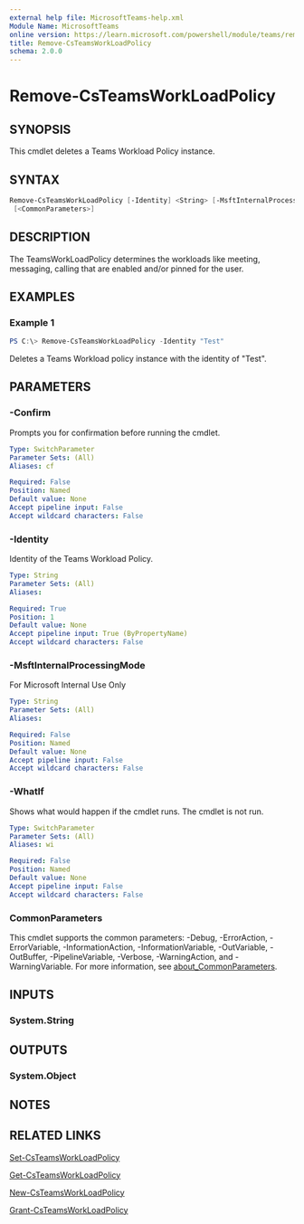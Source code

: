 ```yaml
---
external help file: MicrosoftTeams-help.xml
Module Name: MicrosoftTeams
online version: https://learn.microsoft.com/powershell/module/teams/remove-csteamsworkloadpolicy
title: Remove-CsTeamsWorkLoadPolicy
schema: 2.0.0
---
```


# Remove-CsTeamsWorkLoadPolicy

## SYNOPSIS

This cmdlet deletes a Teams Workload Policy instance.

## SYNTAX

```powershell
Remove-CsTeamsWorkLoadPolicy [-Identity] <String> [-MsftInternalProcessingMode <String>] [-WhatIf] [-Confirm]
 [<CommonParameters>]
```

## DESCRIPTION

The TeamsWorkLoadPolicy determines the workloads like meeting, messaging, calling that are enabled and/or pinned for the user.

## EXAMPLES

### Example 1

```powershell
PS C:\> Remove-CsTeamsWorkLoadPolicy -Identity "Test"
```

Deletes a Teams Workload policy instance with the identity of "Test".

## PARAMETERS

### -Confirm

Prompts you for confirmation before running the cmdlet.

```yaml
Type: SwitchParameter
Parameter Sets: (All)
Aliases: cf

Required: False
Position: Named
Default value: None
Accept pipeline input: False
Accept wildcard characters: False
```

### -Identity

Identity of the Teams Workload Policy.

```yaml
Type: String
Parameter Sets: (All)
Aliases:

Required: True
Position: 1
Default value: None
Accept pipeline input: True (ByPropertyName)
Accept wildcard characters: False
```

### -MsftInternalProcessingMode

For Microsoft Internal Use Only

```yaml
Type: String
Parameter Sets: (All)
Aliases:

Required: False
Position: Named
Default value: None
Accept pipeline input: False
Accept wildcard characters: False
```

### -WhatIf

Shows what would happen if the cmdlet runs.
The cmdlet is not run.

```yaml
Type: SwitchParameter
Parameter Sets: (All)
Aliases: wi

Required: False
Position: Named
Default value: None
Accept pipeline input: False
Accept wildcard characters: False
```

### CommonParameters

This cmdlet supports the common parameters: -Debug, -ErrorAction, -ErrorVariable, -InformationAction, -InformationVariable, -OutVariable, -OutBuffer, -PipelineVariable, -Verbose, -WarningAction, and -WarningVariable. For more information, see [about_CommonParameters](http://go.microsoft.com/fwlink/?LinkID=113216).

## INPUTS

### System.String

## OUTPUTS

### System.Object

## NOTES

## RELATED LINKS

[Set-CsTeamsWorkLoadPolicy](https://learn.microsoft.com/powershell/module/teams/set-csteamsworkloadpolicy)

[Get-CsTeamsWorkLoadPolicy](https://learn.microsoft.com/powershell/module/teams/get-csteamsworkloadpolicy)

[New-CsTeamsWorkLoadPolicy](https://learn.microsoft.com/powershell/module/teams/new-csteamsworkloadpolicy)

[Grant-CsTeamsWorkLoadPolicy](https://learn.microsoft.com/powershell/module/teams/grant-csteamsworkloadpolicy)
